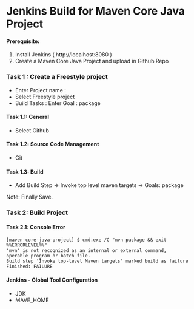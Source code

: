 # Jenkins Build for Maven Core Java Project        
 
#### Prerequisite:
1. Install Jenkins ( http://localhost:8080 )
2. Create a Maven Core Java Project and upload in Github Repo

### Task 1 : Create a Freestyle project
 * Enter Project name : 
 * Select Freestyle project
 * Build Tasks : Enter Goal : package
 
 #### Task 1.1: General
 * Select Github
 
 #### Task 1.2: Source Code Management
 * Git
 
 #### Task 1.3: Build
 * Add Build Step -> Invoke top level maven targets -> Goals: package
 
 Note: Finally Save.
 
### Task 2: Build Project
 
#### Task 2.1: Console Error
```
[maven-core-java-project] $ cmd.exe /C "mvn package && exit %%ERRORLEVEL%%"
'mvn' is not recognized as an internal or external command,
operable program or batch file.
Build step 'Invoke top-level Maven targets' marked build as failure
Finished: FAILURE
```

#### Jenkins - Global Tool Configuration
* JDK
* MAVE_HOME
